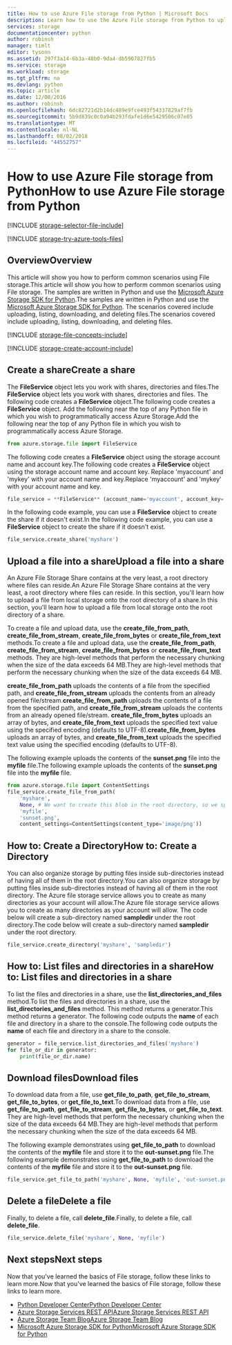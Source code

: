```yaml
---
title: How to use Azure File storage from Python | Microsoft Docs
description: Learn how to use the Azure File storage from Python to upload, list, download, and delete files.
services: storage
documentationcenter: python
author: robinsh
manager: timlt
editor: tysonn
ms.assetid: 297f3a14-6b3a-48b0-9da4-db5907827fb5
ms.service: storage
ms.workload: storage
ms.tgt_pltfrm: na
ms.devlang: python
ms.topic: article
ms.date: 12/08/2016
ms.author: robinsh
ms.openlocfilehash: 6dc82721d2b14dc489e9fce493f54337829af7fb
ms.sourcegitcommit: 5b9d839c0c0a94b293fdafe1d6e5429506c07e05
ms.translationtype: MT
ms.contentlocale: nl-NL
ms.lasthandoff: 08/02/2018
ms.locfileid: "44552757"
---
```

# <a name="how-to-use-azure-file-storage-from-python"></a><span data-ttu-id="bccba-103">How to use Azure File storage from Python</span><span class="sxs-lookup"><span data-stu-id="bccba-103">How to use Azure File storage from Python</span></span>
[!INCLUDE [storage-selector-file-include](../../includes/storage-selector-file-include.md)]

[!INCLUDE [storage-try-azure-tools-files](../../includes/storage-try-azure-tools-files.md)]

## <a name="overview"></a><span data-ttu-id="bccba-104">Overview</span><span class="sxs-lookup"><span data-stu-id="bccba-104">Overview</span></span>
<span data-ttu-id="bccba-105">This article will show you how to perform common scenarios using File storage.</span><span class="sxs-lookup"><span data-stu-id="bccba-105">This article will show you how to perform common scenarios using File storage.</span></span> <span data-ttu-id="bccba-106">The samples are written in Python and use the [Microsoft Azure Storage SDK for Python].</span><span class="sxs-lookup"><span data-stu-id="bccba-106">The samples are written in Python and use the [Microsoft Azure Storage SDK for Python].</span></span> <span data-ttu-id="bccba-107">The scenarios covered include uploading, listing, downloading, and deleting files.</span><span class="sxs-lookup"><span data-stu-id="bccba-107">The scenarios covered include uploading, listing, downloading, and deleting files.</span></span>

[!INCLUDE [storage-file-concepts-include](../../includes/storage-file-concepts-include.md)]

[!INCLUDE [storage-create-account-include](../../includes/storage-create-account-include.md)]

## <a name="create-a-share"></a><span data-ttu-id="bccba-108">Create a share</span><span class="sxs-lookup"><span data-stu-id="bccba-108">Create a share</span></span>
<span data-ttu-id="bccba-109">The **FileService** object lets you work with shares, directories and files.</span><span class="sxs-lookup"><span data-stu-id="bccba-109">The **FileService** object lets you work with shares, directories and files.</span></span> <span data-ttu-id="bccba-110">The following code creates a **FileService** object.</span><span class="sxs-lookup"><span data-stu-id="bccba-110">The following code creates a **FileService** object.</span></span> <span data-ttu-id="bccba-111">Add the following near the top of any Python file in which you wish to programmatically access Azure Storage.</span><span class="sxs-lookup"><span data-stu-id="bccba-111">Add the following near the top of any Python file in which you wish to programmatically access Azure Storage.</span></span>

```python
from azure.storage.file import FileService
```

<span data-ttu-id="bccba-112">The following code creates a **FileService** object using the storage account name and account key.</span><span class="sxs-lookup"><span data-stu-id="bccba-112">The following code creates a **FileService** object using the storage account name and account key.</span></span>  <span data-ttu-id="bccba-113">Replace 'myaccount' and 'mykey' with your account name and key.</span><span class="sxs-lookup"><span data-stu-id="bccba-113">Replace 'myaccount' and 'mykey' with your account name and key.</span></span>

```python
file_service = **FileService** (account_name='myaccount', account_key='mykey')
```

<span data-ttu-id="bccba-114">In the following code example, you can use a **FileService** object to create the share if it doesn't exist.</span><span class="sxs-lookup"><span data-stu-id="bccba-114">In the following code example, you can use a **FileService** object to create the share if it doesn't exist.</span></span>

```python
file_service.create_share('myshare')
```

## <a name="upload-a-file-into-a-share"></a><span data-ttu-id="bccba-115">Upload a file into a share</span><span class="sxs-lookup"><span data-stu-id="bccba-115">Upload a file into a share</span></span>
<span data-ttu-id="bccba-116">An Azure File Storage Share contains at the very least, a root directory where files can reside.</span><span class="sxs-lookup"><span data-stu-id="bccba-116">An Azure File Storage Share contains at the very least, a root directory where files can reside.</span></span> <span data-ttu-id="bccba-117">In this section, you'll learn how to upload a file from local storage onto the root directory of a share.</span><span class="sxs-lookup"><span data-stu-id="bccba-117">In this section, you'll learn how to upload a file from local storage onto the root directory of a share.</span></span>

<span data-ttu-id="bccba-118">To create a file and upload data, use the **create\_file\_from\_path**, **create\_file\_from\_stream**, **create\_file\_from\_bytes** or **create\_file\_from\_text** methods.</span><span class="sxs-lookup"><span data-stu-id="bccba-118">To create a file and upload data, use the **create\_file\_from\_path**, **create\_file\_from\_stream**, **create\_file\_from\_bytes** or **create\_file\_from\_text** methods.</span></span> <span data-ttu-id="bccba-119">They are high-level methods that perform the necessary chunking when the size of the data exceeds 64 MB.</span><span class="sxs-lookup"><span data-stu-id="bccba-119">They are high-level methods that perform the necessary chunking when the size of the data exceeds 64 MB.</span></span>

<span data-ttu-id="bccba-120">**create\_file\_from\_path** uploads the contents of a file from the specified path, and **create\_file\_from\_stream** uploads the contents from an already opened file/stream.</span><span class="sxs-lookup"><span data-stu-id="bccba-120">**create\_file\_from\_path** uploads the contents of a file from the specified path, and **create\_file\_from\_stream** uploads the contents from an already opened file/stream.</span></span> <span data-ttu-id="bccba-121">**create\_file\_from\_bytes** uploads an array of bytes, and **create\_file\_from\_text** uploads the specified text value using the specified encoding (defaults to UTF-8).</span><span class="sxs-lookup"><span data-stu-id="bccba-121">**create\_file\_from\_bytes** uploads an array of bytes, and **create\_file\_from\_text** uploads the specified text value using the specified encoding (defaults to UTF-8).</span></span>

<span data-ttu-id="bccba-122">The following example uploads the contents of the **sunset.png** file into the **myfile** file.</span><span class="sxs-lookup"><span data-stu-id="bccba-122">The following example uploads the contents of the **sunset.png** file into the **myfile** file.</span></span>

```python
from azure.storage.file import ContentSettings
file_service.create_file_from_path(
    'myshare',
    None, # We want to create this blob in the root directory, so we specify None for the directory_name
    'myfile',
    'sunset.png',
    content_settings=ContentSettings(content_type='image/png'))
```

## <a name="how-to-create-a-directory"></a><span data-ttu-id="bccba-123">How to: Create a Directory</span><span class="sxs-lookup"><span data-stu-id="bccba-123">How to: Create a Directory</span></span>
<span data-ttu-id="bccba-124">You can also organize storage by putting files inside sub-directories instead of having all of them in the root directory.</span><span class="sxs-lookup"><span data-stu-id="bccba-124">You can also organize storage by putting files inside sub-directories instead of having all of them in the root directory.</span></span> <span data-ttu-id="bccba-125">The Azure file storage service allows you to create as many directories as your account will allow.</span><span class="sxs-lookup"><span data-stu-id="bccba-125">The Azure file storage service allows you to create as many directories as your account will allow.</span></span> <span data-ttu-id="bccba-126">The code below will create a sub-directory named **sampledir** under the root directory.</span><span class="sxs-lookup"><span data-stu-id="bccba-126">The code below will create a sub-directory named **sampledir** under the root directory.</span></span>

```python
file_service.create_directory('myshare', 'sampledir')
```

## <a name="how-to-list-files-and-directories-in-a-share"></a><span data-ttu-id="bccba-127">How to: List files and directories in a share</span><span class="sxs-lookup"><span data-stu-id="bccba-127">How to: List files and directories in a share</span></span>
<span data-ttu-id="bccba-128">To list the files and directories in a share, use the **list\_directories\_and\_files** method.</span><span class="sxs-lookup"><span data-stu-id="bccba-128">To list the files and directories in a share, use the **list\_directories\_and\_files** method.</span></span> <span data-ttu-id="bccba-129">This method returns a generator.</span><span class="sxs-lookup"><span data-stu-id="bccba-129">This method returns a generator.</span></span> <span data-ttu-id="bccba-130">The following code outputs the **name** of each file and directory in a share to the console.</span><span class="sxs-lookup"><span data-stu-id="bccba-130">The following code outputs the **name** of each file and directory in a share to the console.</span></span>

```python
generator = file_service.list_directories_and_files('myshare')
for file_or_dir in generator:
    print(file_or_dir.name)
```

## <a name="download-files"></a><span data-ttu-id="bccba-131">Download files</span><span class="sxs-lookup"><span data-stu-id="bccba-131">Download files</span></span>
<span data-ttu-id="bccba-132">To download data from a file, use **get\_file\_to\_path**, **get\_file\_to\_stream**, **get\_file\_to\_bytes**, or **get\_file\_to\_text**.</span><span class="sxs-lookup"><span data-stu-id="bccba-132">To download data from a file, use **get\_file\_to\_path**, **get\_file\_to\_stream**, **get\_file\_to\_bytes**, or **get\_file\_to\_text**.</span></span> <span data-ttu-id="bccba-133">They are high-level methods that perform the necessary chunking when the size of the data exceeds 64 MB.</span><span class="sxs-lookup"><span data-stu-id="bccba-133">They are high-level methods that perform the necessary chunking when the size of the data exceeds 64 MB.</span></span>

<span data-ttu-id="bccba-134">The following example demonstrates using **get\_file\_to\_path** to download the contents of the **myfile** file and store it to the **out-sunset.png** file.</span><span class="sxs-lookup"><span data-stu-id="bccba-134">The following example demonstrates using **get\_file\_to\_path** to download the contents of the **myfile** file and store it to the **out-sunset.png** file.</span></span>

```python
file_service.get_file_to_path('myshare', None, 'myfile', 'out-sunset.png')
```

## <a name="delete-a-file"></a><span data-ttu-id="bccba-135">Delete a file</span><span class="sxs-lookup"><span data-stu-id="bccba-135">Delete a file</span></span>
<span data-ttu-id="bccba-136">Finally, to delete a file, call **delete_file**.</span><span class="sxs-lookup"><span data-stu-id="bccba-136">Finally, to delete a file, call **delete_file**.</span></span>

```python
file_service.delete_file('myshare', None, 'myfile')
```

## <a name="next-steps"></a><span data-ttu-id="bccba-137">Next steps</span><span class="sxs-lookup"><span data-stu-id="bccba-137">Next steps</span></span>
<span data-ttu-id="bccba-138">Now that you've learned the basics of File storage, follow these links to learn more.</span><span class="sxs-lookup"><span data-stu-id="bccba-138">Now that you've learned the basics of File storage, follow these links to learn more.</span></span>

* [<span data-ttu-id="bccba-139">Python Developer Center</span><span class="sxs-lookup"><span data-stu-id="bccba-139">Python Developer Center</span></span>](/develop/python/)
* [<span data-ttu-id="bccba-140">Azure Storage Services REST API</span><span class="sxs-lookup"><span data-stu-id="bccba-140">Azure Storage Services REST API</span></span>](http://msdn.microsoft.com/library/azure/dd179355)
* <span data-ttu-id="bccba-141">[Azure Storage Team Blog]</span><span class="sxs-lookup"><span data-stu-id="bccba-141">[Azure Storage Team Blog]</span></span>
* <span data-ttu-id="bccba-142">[Microsoft Azure Storage SDK for Python]</span><span class="sxs-lookup"><span data-stu-id="bccba-142">[Microsoft Azure Storage SDK for Python]</span></span>

[Azure Storage Team Blog]: http://blogs.msdn.com/b/windowsazurestorage/
[Microsoft Azure Storage SDK for Python]: https://github.com/Azure/azure-storage-python
